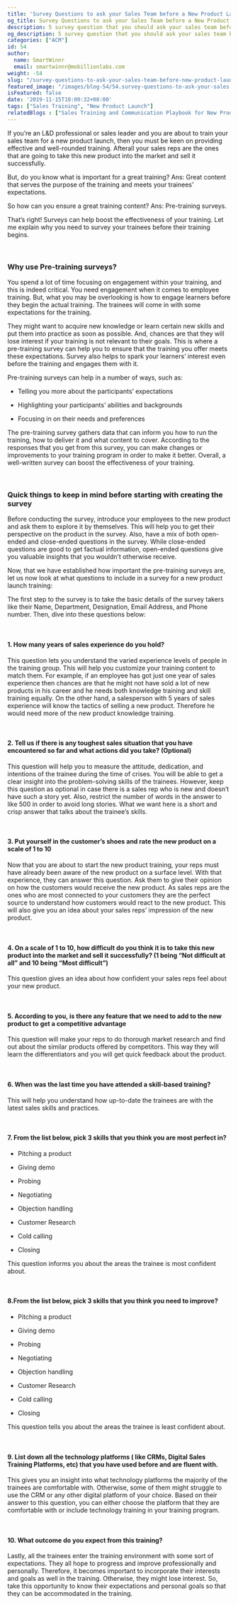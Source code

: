 ```yaml
---
title: 'Survey Questions to ask your Sales Team before a New Product Launch Training'
og_title: Survey Questions to ask your Sales Team before a New Product Launch Training
description: 5 survey question that you should ask your sales team before they start their new product training
og_description: 5 survey question that you should ask your sales team before they start their new product training
categories: ["ACM"]
id: 54
author:
  name: SmartWinnr
  email: smartwinnr@mobillionlabs.com
weight: -54
slug: "/survey-questions-to-ask-your-sales-team-before-new-product-launch-training"
featured_image: "/images/blog-54/54.survey-questions-to-ask-your-sales-team-before-new-product-launch-training.jpg"
isFeatured: false
date: '2019-11-15T10:00:32+08:00'
tags: ["Sales Training", "New Product Launch"]
relatedBlogs : ["Sales Training and Communication Playbook for New Product Launch", "The 6 Buyer Personas and how to train your team to sell to them", "Top 10 CEOs who started as Sales Reps"]
---
```


<p>If you’re an L&D professional or sales leader and you are about to train your sales team for a new product launch, then you must be keen on providing effective and well-rounded training. Afterall your sales reps are the ones that are going to take this new product into the market and sell it successfully.</p>

But, do you know what is important for a great training? 
Ans: Great content that serves the purpose of the training and meets your trainees’ expectations.

So how can you ensure a great training content?
Ans: Pre-training surveys. 

That’s right! Surveys can help boost the effectiveness of your training. Let me explain why you need to survey your trainees before their training begins.

<br>

### **Why use Pre-training surveys?**

You spend a lot of time focusing on engagement within your training, and this is indeed critical. You need engagement when it comes to employee training. But, what you may be overlooking is how to engage learners before they begin the actual training. The trainees will come in with some expectations for the training. 

They might want to acquire new knowledge or learn certain new skills and put them into practice as soon as possible. And, chances are that they will lose interest if your training is not relevant to their goals. This is where a pre-training survey can help you to ensure that the training you offer meets these expectations. Survey also helps to spark your learners’ interest even before the training and engages them with it. 

Pre-training surveys can help in a number of ways, such as:

* Telling you more about the participants’ expectations

* Highlighting your participants’ abilities and backgrounds

* Focusing in on their needs and preferences

The pre-training survey gathers data that can inform you how to run the training, how to deliver it and what content to cover. According to the responses that you get from this survey, you can make changes or improvements to your training program in order to make it better. Overall, a well-written survey can boost the effectiveness of your training.

<br>

### **Quick things to keep in mind before starting with creating the survey**

Before conducting the survey, introduce your employees to the new product and ask them to explore it by themselves. This will help you to get their perspective on the product in the survey. Also, have a mix of both open-ended and close-ended questions in the survey. While close-ended questions are good to get factual information, open-ended questions give you valuable insights that you wouldn’t otherwise receive.

Now, that we have established how important the pre-training surveys are, let us now look at what questions to include in a survey for a new product launch training:

The first step to the survey is to take the basic details of the survey takers like their Name, Department, Designation, Email Address, and Phone number. Then, dive into these questions below:

<br>

#### **1. How many years of sales experience do you hold?**

  This question lets you understand the varied experience levels of people in the training group. This will help you customize your training content to match them. For example, if an employee has got just one year of sales experience then chances are that he might not have sold a lot of new products in his career and he needs both knowledge training and skill training equally. On the other hand, a salesperson with 5 years of sales experience will know the tactics of selling a new product. Therefore he would need more of the new product knowledge training.

<br>

#### **2. Tell us if there is any toughest sales situation that you have encountered so far and what actions did you take? (Optional)**

  This question will help you to measure the attitude, dedication, and intentions of the trainee during the time of crises. You will be able to get a clear insight into the problem-solving skills of the trainees. However, keep this question as optional in case there is a sales rep who is new and doesn’t have such a story yet. Also, restrict the number of words in the answer to like 500 in order to avoid long stories. What we want here is a short and crisp answer that talks about the trainee’s skills.

<br>

#### **3. Put yourself in the customer’s shoes and rate the new product on a scale of 1 to 10**

  Now that you are about to start the new product training, your reps must have already been aware of the new product on a surface level. With that experience, they can answer this question. Ask them to give their opinion on how the customers would receive the new product. As sales reps are the ones who are most connected to your customers they are the perfect source to understand how customers would react to the new product. This will also give you an idea about your sales reps’ impression of the new product.

<br>

#### **4. On a scale of 1 to 10, how difficult do you think it is to take this new product into the market and sell it successfully? (1 being “Not difficult at all” and 10 being “Most difficult”)**

  This question gives an idea about how confident your sales reps feel about your new product.

<br>

#### **5. According to you, is there any feature that we need to add to the new product to get a competitive advantage**

  This question will make your reps to do thorough market research and find out about the similar products offered by competitors. This way they will learn the differentiators and you will get quick feedback about the product.

<br>

#### **6. When was the last time you have attended a skill-based training?**

  This will help you understand how up-to-date the trainees are with the latest sales skills and practices.

<br>

#### **7. From the list below, pick 3 skills that you think you are most perfect in?**

* Pitching a product

* Giving demo

* Probing

* Negotiating

* Objection handling

* Customer Research

* Cold calling

* Closing

This question informs you about the areas the trainee is most confident about.

<br>

#### **8.From the list below, pick 3 skills that you think you need to improve?**

* Pitching a product

* Giving demo

* Probing

* Negotiating

* Objection handling

* Customer Research

* Cold calling

* Closing

This question tells you about the areas the trainee is least confident about.

<br>

#### **9. List down all the technology platforms ( like CRMs, Digital Sales Training Platforms, etc) that you have used before and are fluent with.**

This gives you an insight into what technology platforms the majority of the trainees are comfortable with. Otherwise, some of them might struggle to use the CRM or any other digital platform of your choice. Based on their answer to this question, you can either choose the platform that they are comfortable with or include technology training in your training program.

<br>

#### **10. What outcome do you expect from this training?**

Lastly, all the trainees enter the training environment with some sort of expectations. They all hope to progress and improve professionally and personally. Therefore, it becomes important to incorporate their interests and goals as well in the training. Otherwise, they might lose interest. So, take this opportunity to know their expectations and personal goals so that they can be accommodated in the training.
